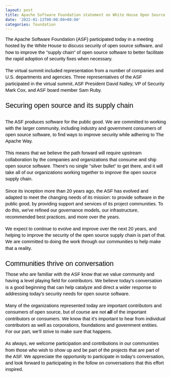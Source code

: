 ```yaml
---
layout: post
title: Apache Software Foundation statement on White House Open Source Security Summit
date: '2022-01-13T00:00:00+00:00'
categories: foundation
---
```

<p dir="ltr" style="line-height:1.38;margin-top:0pt;margin-bottom:0pt;" id="docs-internal-guid-21ccf7f5-7fff-4af9-59ec-2fcf3a8522c7"><span style="font-size:11pt;font-family:Arial;color:#000000;background-color:transparent;font-weight:400;font-style:normal;font-variant:normal;text-decoration:none;vertical-align:baseline;white-space:pre;white-space:pre-wrap;">The Apache Software Foundation (ASF) participated today in a meeting hosted by the White House to discuss security of open source software, and how to improve the "supply chain" of open source software to better facilitate the rapid adoption of security fixes when necessary.</span></p><br><p dir="ltr" style="line-height:1.38;margin-top:0pt;margin-bottom:0pt;"><span style="font-size:11pt;font-family:Arial;color:#000000;background-color:transparent;font-weight:400;font-style:normal;font-variant:normal;text-decoration:none;vertical-align:baseline;white-space:pre;white-space:pre-wrap;">The virtual summit included representation from a number of companies and U.S. departments and agencies. Three representatives of the ASF participated in the virtual summit, ASF President David Nalley, VP of Security Mark Cox, and ASF board member Sam Ruby.</span></p><h2 dir="ltr" style="line-height:1.38;margin-top:18pt;margin-bottom:6pt;"><span style="font-size:16pt;font-family:Arial;color:#000000;background-color:transparent;font-weight:400;font-style:normal;font-variant:normal;text-decoration:none;vertical-align:baseline;white-space:pre;white-space:pre-wrap;">Securing open source and its supply chain</span></h2><br><p dir="ltr" style="line-height:1.38;margin-top:0pt;margin-bottom:0pt;"><span style="font-size:11pt;font-family:Arial;color:#000000;background-color:transparent;font-weight:400;font-style:normal;font-variant:normal;text-decoration:none;vertical-align:baseline;white-space:pre;white-space:pre-wrap;">The ASF produces software for the public good. We are committed to working with the larger community, including industry and government consumers of open source software, to find ways to improve security while adhering to The Apache Way.</span></p><br><p dir="ltr" style="line-height:1.38;margin-top:0pt;margin-bottom:0pt;"><span style="font-size:11pt;font-family:Arial;color:#000000;background-color:transparent;font-weight:400;font-style:normal;font-variant:normal;text-decoration:none;vertical-align:baseline;white-space:pre;white-space:pre-wrap;">This means that we believe the path forward will require upstream collaboration by the companies and organizations that consume and ship open source software. There's no single "silver bullet" to get there, and it will take all of our organizations working together to improve the open source supply chain.</span></p><br><p dir="ltr" style="line-height:1.38;margin-top:0pt;margin-bottom:0pt;"><span style="font-size:11pt;font-family:Arial;color:#000000;background-color:transparent;font-weight:400;font-style:normal;font-variant:normal;text-decoration:none;vertical-align:baseline;white-space:pre;white-space:pre-wrap;">Since its inception more than 20 years ago, the ASF has evolved and adapted to meet the changing needs of its mission: to provide software in the public good, by providing support and services of its project communities. To do this, we've refined our governance models, our infrastructure, recommended best practices, and more over the years.&nbsp;</span></p><br><p dir="ltr" style="line-height:1.38;margin-top:0pt;margin-bottom:0pt;"><span style="font-size:11pt;font-family:Arial;color:#000000;background-color:transparent;font-weight:400;font-style:normal;font-variant:normal;text-decoration:none;vertical-align:baseline;white-space:pre;white-space:pre-wrap;">We expect to continue to evolve and improve over the next 20 years, and helping to improve the security of the open source supply chain is part of that. We are committed to doing the work through our communities to help make that a reality.</span></p><h2 dir="ltr" style="line-height:1.38;margin-top:18pt;margin-bottom:6pt;"><span style="font-size:16pt;font-family:Arial;color:#000000;background-color:transparent;font-weight:400;font-style:normal;font-variant:normal;text-decoration:none;vertical-align:baseline;white-space:pre;white-space:pre-wrap;">Communities thrive on conversation</span></h2><p dir="ltr" style="line-height:1.38;margin-top:0pt;margin-bottom:0pt;"><span style="font-size:11pt;font-family:Arial;color:#000000;background-color:transparent;font-weight:400;font-style:normal;font-variant:normal;text-decoration:none;vertical-align:baseline;white-space:pre;white-space:pre-wrap;">Those who are familiar with the ASF know that we value community and having a level playing field for contributors. We believe today’s conversation is a good beginning that can help catalyze and direct a wider response to addressing today’s security needs for open source software.&nbsp;</span></p><br><p dir="ltr" style="line-height:1.38;margin-top:0pt;margin-bottom:0pt;"><span style="font-size:11pt;font-family:Arial;color:#000000;background-color:transparent;font-weight:400;font-style:normal;font-variant:normal;text-decoration:none;vertical-align:baseline;white-space:pre;white-space:pre-wrap;">Many of the organizations represented today are important contributors and consumers of open source, but of course are not </span><span style="font-size:11pt;font-family:Arial;color:#000000;background-color:transparent;font-weight:700;font-style:normal;font-variant:normal;text-decoration:none;vertical-align:baseline;white-space:pre;white-space:pre-wrap;">all</span><span style="font-size:11pt;font-family:Arial;color:#000000;background-color:transparent;font-weight:400;font-style:normal;font-variant:normal;text-decoration:none;vertical-align:baseline;white-space:pre;white-space:pre-wrap;"> of the important contributors or consumers. We know that it’s important to hear from individual contributors as well as corporations, foundations and government entities. For our part, we’ll strive to make sure that happens.</span></p><br><p dir="ltr" style="line-height:1.38;margin-top:0pt;margin-bottom:0pt;"><span style="font-size:11pt;font-family:Arial;color:#000000;background-color:transparent;font-weight:400;font-style:normal;font-variant:normal;text-decoration:none;vertical-align:baseline;white-space:pre;white-space:pre-wrap;">As always, we welcome participation and contributions in our communities from those who wish to show up and be part of the projects that are part of the ASF. We appreciate the opportunity to participate in today’s conversation, and look forward to participating in the follow on conversations that this effort inspired.</span></p>
